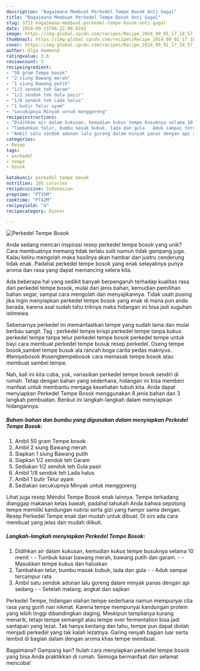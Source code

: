 ```yaml
---
description: "Bagaimana Membuat Perkedel Tempe Bosok Anti Gagal"
title: "Bagaimana Membuat Perkedel Tempe Bosok Anti Gagal"
slug: 3731-bagaimana-membuat-perkedel-tempe-bosok-anti-gagal
date: 2020-09-21T06:22:08.024Z
image: https://img-global.cpcdn.com/recipes/Recipe_2014_09_01_17_18_57_931_e62f1d2ff72c1dbf6aa8/751x532cq70/perkedel-tempe-bosok-foto-resep-utama.jpg
thumbnail: https://img-global.cpcdn.com/recipes/Recipe_2014_09_01_17_18_57_931_e62f1d2ff72c1dbf6aa8/751x532cq70/perkedel-tempe-bosok-foto-resep-utama.jpg
cover: https://img-global.cpcdn.com/recipes/Recipe_2014_09_01_17_18_57_931_e62f1d2ff72c1dbf6aa8/751x532cq70/perkedel-tempe-bosok-foto-resep-utama.jpg
author: Olga Hammond
ratingvalue: 3.6
reviewcount: 5
recipeingredient:
- "50 gram Tempe bosok"
- "2 siung Bawang merah"
- "1 siung Bawang putih"
- "1/2 sendok teh Garam"
- "1/2 sendok teh Gula pasir"
- "1/8 sendok teh Lada halus"
- "1 butir Telur ayam"
- "secukupnya Minyak untuk menggoreng"
recipeinstructions:
- "Didihkan air dalam kukusan, kemudian kukus tempe busuknya selama 10 menit  Tumbuk kasar bawang merah, bawang putih dan garam.  Masukkan tempe kukus dan haluskan"
- "Tambahkan telur, bumbu masak bubuk, lada dan gula   Aduk sampai tercampur rata"
- "Ambil satu sendok adonan lalu goreng dalam minyak panas dengan api sedang  Setelah matang, angkat dan sajikan"
categories:
- Resep
tags:
- perkedel
- tempe
- bosok

katakunci: perkedel tempe bosok 
nutrition: 205 calories
recipecuisine: Indonesian
preptime: "PT35M"
cooktime: "PT42M"
recipeyield: "4"
recipecategory: Dinner

---
```



![Perkedel Tempe Bosok](https://img-global.cpcdn.com/recipes/Recipe_2014_09_01_17_18_57_931_e62f1d2ff72c1dbf6aa8/751x532cq70/perkedel-tempe-bosok-foto-resep-utama.jpg)

Anda sedang mencari inspirasi resep perkedel tempe bosok yang unik? Cara membuatnya memang tidak terlalu sulit namun tidak gampang juga. Kalau keliru mengolah maka hasilnya akan hambar dan justru cenderung tidak enak. Padahal perkedel tempe bosok yang enak selayaknya punya aroma dan rasa yang dapat memancing selera kita.

Ada beberapa hal yang sedikit banyak berpengaruh terhadap kualitas rasa dari perkedel tempe bosok, mulai dari jenis bahan, kemudian pemilihan bahan segar, sampai cara mengolah dan menyajikannya. Tidak usah pusing jika ingin menyiapkan perkedel tempe bosok yang enak di mana pun anda berada, karena asal sudah tahu triknya maka hidangan ini bisa jadi suguhan istimewa.

Sebenarnya perkedel ini memanfaatkan tempe yang sudah lama dan mulai berbau sangit. Tag : perkedel tempe krispi perkedel tempe tanpa kukus perkedel tempe tanpa telur perkedel tempe bosok perkedel tempe untuk bayi cara membuat perkedel tempe busuk resep perkedel. Oseng tempe bosok,sambel tempe busuk ala rancah boga carita pedas maknyus. #tempebosok #osengtempebosok cara memasak tempe bosok atau membuat sambel tempe.


Nah, kali ini kita coba, yuk, variasikan perkedel tempe bosok sendiri di rumah. Tetap dengan bahan yang sederhana, hidangan ini bisa memberi manfaat untuk membantu menjaga kesehatan tubuh kita. Anda dapat menyiapkan Perkedel Tempe Bosok menggunakan 8 jenis bahan dan 3 langkah pembuatan. Berikut ini langkah-langkah dalam menyiapkan hidangannya.

<!--inarticleads1-->

##### Bahan-bahan dan bumbu yang digunakan dalam menyiapkan Perkedel Tempe Bosok:

1. Ambil 50 gram Tempe bosok
1. Ambil 2 siung Bawang merah
1. Siapkan 1 siung Bawang putih
1. Siapkan 1/2 sendok teh Garam
1. Sediakan 1/2 sendok teh Gula pasir
1. Ambil 1/8 sendok teh Lada halus
1. Ambil 1 butir Telur ayam
1. Sediakan secukupnya Minyak untuk menggoreng


Lihat juga resep Mendol Tempe Bosok enak lainnya. Tempe terkadang dianggap makanan kelas bawah, padahal tahukah Anda bahwa sepotong tempe memiliki kandungan nutrisi serta gizi yang hampir sama dengan. Resep Perkedel Tempe enak dan mudah untuk dibuat. Di sini ada cara membuat yang jelas dan mudah diikuti. 

<!--inarticleads2-->

##### Langkah-langkah menyiapkan Perkedel Tempe Bosok:

1. Didihkan air dalam kukusan, kemudian kukus tempe busuknya selama 10 menit -  - Tumbuk kasar bawang merah, bawang putih dan garam. -  - Masukkan tempe kukus dan haluskan
1. Tambahkan telur, bumbu masak bubuk, lada dan gula  -  - Aduk sampai tercampur rata
1. Ambil satu sendok adonan lalu goreng dalam minyak panas dengan api sedang -  - Setelah matang, angkat dan sajikan


Perkedel Tempe, hidangan olahan tempe sederhana namun mempunyai cita rasa yang gurih nan nikmat. Karena tempe mempunyai kandungan protein yang lebih tinggi dibandingkan daging. Meskipun tampilanya kurang menarik, tetapi tempe semangit atau tempe over fermentation bisa jadi santapan yang lezat. Tak hanya kentang dan tahu, tempe pun dapat diolah menjadi perkedel yang tak kalah lezatnya. Garing renyah bagian luar serta lembut di bagian dalam dengan aroma khas tempe membuat. 

Bagaimana? Gampang kan? Itulah cara menyiapkan perkedel tempe bosok yang bisa Anda praktikkan di rumah. Semoga bermanfaat dan selamat mencoba!
